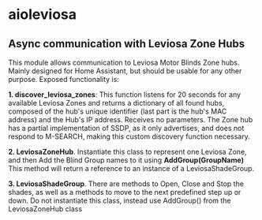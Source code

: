 # aioleviosa
 ## Async communication with Leviosa Zone Hubs

 This module allows communication to Leviosa Motor Blinds Zone hubs. Mainly designed for Home Assistant, but should be usable for any other purpose. Exposed functionality is:
 
 **1. discover_leviosa_zones**: This function listens for 20 seconds for any available Leviosa Zones and returns a dictionary of all found hubs, composed of the hub's unique identifier (last part is the hub's MAC address) and the Hub's IP address. Receives no parameters. The Zone hub has a partial implementation of SSDP, as it only advertises, and does not respond to M-SEARCH, making this custom discovery function necessary. 

 **2. LeviosaZoneHub**. Instantiate this class to represent one Leviosa Zone, and then Add the Blind Group names to it using **AddGroup(GroupName)** This method will return a reference to an instance of a LeviosaShadeGroup. 

 **3. LeviosaShadeGroup**. There are methods to Open, Close and Stop the shades, as well as a methods to move to the next predefined step up or down. Do not instantiate this class, instead use AddGroup() from the LeviosaZoneHub class
